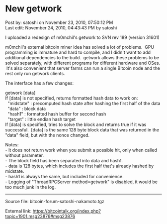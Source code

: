 # New getwork

Post by: satoshi on November 23, 2010, 07:50:12 PM<br>
Last edit: November 24, 2010, 04:43:43 PM by satoshi

I uploaded a redesign of m0mchil's getwork to SVN rev 189 (version 31601)

m0mchil's external bitcoin miner idea has solved a lot of problems. &nbsp;GPU programming is immature and hard to compile, and I didn't want to add additional dependencies to the build. &nbsp;getwork allows these problems to be solved separately, with different programs for different hardware and OSes. &nbsp;It's also convenient that server farms can run a single Bitcoin node and the rest only run getwork clients.

The interface has a few changes:

getwork \[data\]<br>
If \[data\] is not specified, returns formatted hash data to work on:<br>
&nbsp;&nbsp;"midstate" : precomputed hash state after hashing the first half of the data<br>
&nbsp;&nbsp;"data" : block data<br>
&nbsp;&nbsp;"hash1" : formatted hash buffer for second hash<br>
&nbsp;&nbsp;"target" : little endian hash target<br>
If \[data\] is specified, tries to solve the block and returns true if it was successful. &nbsp;\[data\] is the same 128 byte block data that was returned in the "data" field, but with the nonce changed.

Notes:<br>
\- It does not return work when you submit a possible hit, only when called without parameter.<br>
\- The block field has been separated into data and hash1.<br>
\- data is 128 bytes, which includes the first half that's already hashed by midstate.<br>
\- hash1 is always the same, but included for convenience.<br>
\- Logging of "ThreadRPCServer method=getwork" is disabled, it would be too much junk in the log.

---

Source file: bitcoin-forum-satoshi-nakamoto.tgz

External link: https://bitcointalk.org/index.php?topic=1901.msg23876#msg23876

